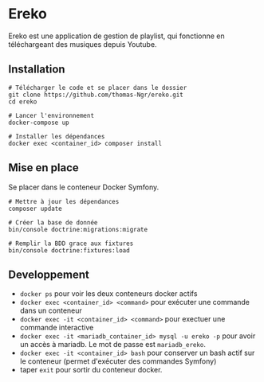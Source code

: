 Ereko
=====

Ereko est une application de gestion de playlist, qui fonctionne en téléchargeant des musiques depuis Youtube.


Installation
------------


```
# Télécharger le code et se placer dans le dossier
git clone https://github.com/thomas-Ngr/ereko.git
cd ereko

# Lancer l'environnement
docker-compose up

# Installer les dépendances
docker exec <container_id> composer install
```

Mise en place
-------------

Se placer dans le conteneur Docker Symfony.

```
# Mettre à jour les dépendances
composer update

# Créer la base de donnée
bin/console doctrine:migrations:migrate

# Remplir la BDD grace aux fixtures
bin/console doctrine:fixtures:load
```

Developpement
-------------

- `docker ps` pour voir les deux conteneurs docker actifs
- `docker exec <container_id> <command>` pour exécuter une commande dans un conteneur
- `docker exec -it <container_id> <command>` pour exectuer une commande interactive
- `docker exec -it <mariadb_container_id> mysql -u ereko -p` pour avoir un accès à mariadb. Le mot de passe est `mariadb_ereko`.
- `docker exec -it <container_id> bash` pour conserver un bash actif sur le conteneur (permet d'exécuter des commandes Symfony)
- taper `exit` pour sortir du conteneur docker.

